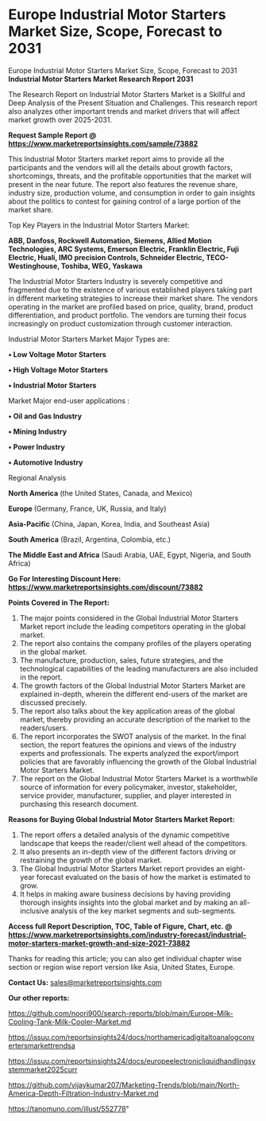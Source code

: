 # Europe Industrial Motor Starters Market Size, Scope, Forecast to 2031
Europe Industrial Motor Starters Market Size, Scope, Forecast to 2031
<strong>Industrial Motor Starters Market Research Report 2031</strong>

The Research Report on Industrial Motor Starters Market is a Skillful and Deep Analysis of the Present Situation and Challenges. This research report also analyzes other important trends and market drivers that will affect market growth over 2025-2031.

<strong>Request Sample Report @ <a href=https://www.marketreportsinsights.com/sample/73882>https://www.marketreportsinsights.com/sample/73882</a></strong>

This Industrial Motor Starters market report aims to provide all the participants and the vendors will all the details about growth factors, shortcomings, threats, and the profitable opportunities that the market will present in the near future. The report also features the revenue share, industry size, production volume, and consumption in order to gain insights about the politics to contest for gaining control of a large portion of the market share.

Top Key Players in the Industrial Motor Starters Market:

<strong>ABB, Danfoss, Rockwell Automation, Siemens, Allied Motion Technologies, ARC Systems, Emerson Electric, Franklin Electric, Fuji Electric, Huali, IMO precision Controls, Schneider Electric, TECO-Westinghouse, Toshiba, WEG, Yaskawa</strong>

The Industrial Motor Starters Industry is severely competitive and fragmented due to the existence of various established players taking part in different marketing strategies to increase their market share. The vendors operating in the market are profiled based on price, quality, brand, product differentiation, and product portfolio. The vendors are turning their focus increasingly on product customization through customer interaction.

Industrial Motor Starters Market Major Types are:

<strong>• Low Voltage Motor Starters

• High Voltage Motor Starters

• Industrial Motor Starters</strong>

Market Major end-user applications :

<strong>• Oil and Gas Industry

• Mining Industry

• Power Industry

• Automotive Industry</strong>

Regional Analysis

</u><strong><b>North America</b></strong> (the United States, Canada, and Mexico)

<strong><b>Europe </b></strong>(Germany, France, UK, Russia, and Italy)

<strong><b>Asia-Pacific</b></strong> (China, Japan, Korea, India, and Southeast Asia)

<strong><b>South America</b></strong> (Brazil, Argentina, Colombia, etc.)

<strong><b>The Middle East and Africa</b></strong> (Saudi Arabia, UAE, Egypt, Nigeria, and South Africa)

<strong>Go For Interesting Discount Here: <a href=https://www.marketreportsinsights.com/discount/73882>https://www.marketreportsinsights.com/discount/73882</a></strong>

<strong>Points Covered in The Report:</strong>
<ol>
  <li>The major points considered in the Global Industrial Motor Starters Market report include the leading competitors operating in the global market.</li>
  <li>The report also contains the company profiles of the players operating in the global market.</li>
  <li>The manufacture, production, sales, future strategies, and the technological capabilities of the leading manufacturers are also included in the report.</li>
  <li>The growth factors of the Global Industrial Motor Starters Market are explained in-depth, wherein the different end-users of the market are discussed precisely.</li>
  <li>The report also talks about the key application areas of the global market, thereby providing an accurate description of the market to the readers/users.</li>
  <li>The report incorporates the SWOT analysis of the market. In the final section, the report features the opinions and views of the industry experts and professionals. The experts analyzed the export/import policies that are favorably influencing the growth of the Global Industrial Motor Starters Market.</li>
  <li>The report on the Global Industrial Motor Starters Market is a worthwhile source of information for every policymaker, investor, stakeholder, service provider, manufacturer, supplier, and player interested in purchasing this research document.</li>
</ol>
<strong>Reasons for Buying Global Industrial Motor Starters Market Report:</strong>

<ol>
  <li>The report offers a detailed analysis of the dynamic competitive landscape that keeps the reader/client well ahead of the competitors.</li>
  <li>It also presents an in-depth view of the different factors driving or restraining the growth of the global market.</li>
  <li>The Global Industrial Motor Starters Market report provides an eight-year forecast evaluated on the basis of how the market is estimated to grow.</li>
  <li>It helps in making aware business decisions by having providing thorough insights insights into the global market and by making an all-inclusive analysis of the key market segments and sub-segments.</li>
</ol>
<strong>Access full Report Description, TOC, Table of Figure, Chart, etc. @ <a href=https://www.marketreportsinsights.com/industry-forecast/industrial-motor-starters-market-growth-and-size-2021-73882>https://www.marketreportsinsights.com/industry-forecast/industrial-motor-starters-market-growth-and-size-2021-73882</a></strong>


Thanks for reading this article; you can also get individual chapter wise section or region wise report version like Asia, United States, Europe.

<strong>Contact Us:</strong>
sales@marketreportsinsights.com

<strong>Our other reports:</strong>

<a href=https://github.com/noori900/search-reports/blob/main/Europe-Milk-Cooling-Tank-Milk-Cooler-Market.md>https://github.com/noori900/search-reports/blob/main/Europe-Milk-Cooling-Tank-Milk-Cooler-Market.md</a>

<a href=https://issuu.com/reportsinsights24/docs/northamericadigitaltoanalogconvertersmarkettrendsa>https://issuu.com/reportsinsights24/docs/northamericadigitaltoanalogconvertersmarkettrendsa</a>

<a href=https://issuu.com/reportsinsights24/docs/europeelectronicliquidhandlingsystemmarket2025curr>https://issuu.com/reportsinsights24/docs/europeelectronicliquidhandlingsystemmarket2025curr</a>

<a href=https://github.com/vijaykumar207/Marketing-Trends/blob/main/North-America-Depth-Filtration-Industry-Market.md>https://github.com/vijaykumar207/Marketing-Trends/blob/main/North-America-Depth-Filtration-Industry-Market.md</a>

<a href=https://tanomuno.com/illust/552778>https://tanomuno.com/illust/552778</a>"
